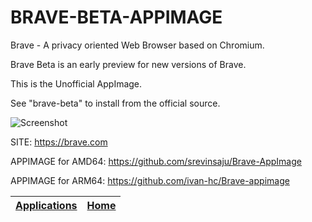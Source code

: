 # BRAVE-BETA-APPIMAGE

 Brave - A privacy oriented Web Browser based on Chromium.
 
 Brave Beta is an early preview for new versions of Brave.
 
 This is the Unofficial AppImage.

 See "brave-beta" to install from the official source.
 
 ![Screenshot](https://upload.wikimedia.org/wikipedia/commons/8/83/Brave_Browser_Welcome_Page.png)
 
 SITE: https://brave.com

 APPIMAGE for AMD64: https://github.com/srevinsaju/Brave-AppImage

 APPIMAGE for ARM64: https://github.com/ivan-hc/Brave-appimage

 | [Applications](https://portable-linux-apps.github.io/apps.html) | [Home](https://portable-linux-apps.github.io)
 | --- | --- |
